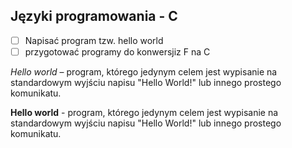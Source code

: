 ## Języki programowania - C

* [ ] Napisać program tzw. hello world
* [ ] przygotować programy do konwersjiz F na C

*Hello world* – program, którego jedynym celem jest wypisanie na standardowym wyjściu napisu "Hello World!" lub innego prostego komunikatu.

**Hello world** - program, którego jedynym celem jest wypisanie na standardowym wyjściu napisu "Hello World!" lub innego prostego komunikatu.
